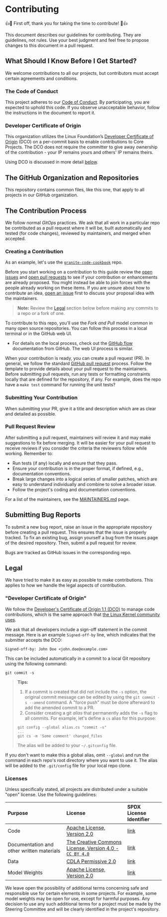 # Contributing

👍🎉 First off, thank you for taking the time to contribute! 🎉👍

This document describes our guidelines for contributing. They are guidelines, not rules. Use your best judgment and feel free to propose changes to this document in a pull request.

## What Should I Know Before I Get Started?

We welcome contributions to all our projects, but contributors must accept certain agreements and conditions.

### The Code of Conduct

This project adheres to our [Code of Conduct][CoC]. By participating, you are expected to uphold this code. If you observe unacceptable behavior, follow the instructions in the document to report it.

### Developer Certificate of Origin

This organization utilizes the Linux Foundation’s [Developer Certificate of Origin][DCO] (DCO) on a per-commit basis to enable contributions to Core Projects. The DCO does not require the committer to give away ownership of the contribution - your IP remains yours and others' IP remains theirs.

Using DCO is discussed in more detail [below](#legal).

## The GitHub Organization and Repositories

This repository contains common files, like this one, that apply to all projects in our GitHub organization. 

## The Contribution Process

We follow normal _GitOps_ practices. We ask that all work in a particular repo be contributed as a pull request where it will be, built automatically and tested (for code changes), reviewed by maintainers, and merged when accepted.

### Creating a Contribution

As an example, let's use the [`granite-code-cookbook`][granite-code-cookbook] repo.

Before you start working on a contribution to this guide review the [open issues][granite-code-cookbook-issues] and [open pull requests][granite-code-cookbook-pulls] to see if your contribution or enhancements are already proposed. You might instead be able to join forces with the people already working on these items. If you are unsure about how to contribute an idea, [open an issue][granite-code-cookbook-issues] first to discuss your proposal idea with the maintainers.

> **Note:** Review the [Legal](#legal) section below before making any commits to a repo or a fork of one.

To contribute to this repo, you'll use the *Fork and Pull* model common in many open source repositories. You can follow this process in a local terminal or in the GitHub web UI.

- For details on the local process, check out the [GitHub flow](https://docs.github.com/en/get-started/using-github/github-flow) documentation from GitHub. The web UI process is similar.

When your contribution is ready, you can create a pull request (PR). In general, we follow the standard [GitHub pull request](https://help.github.com/en/articles/about-pull-requests) process. Follow the template to provide details about your pull request to the maintainers. Before submitting pull requests, run any tests or formatting constraints locally that are defined for the repository, if any. For example, does the repo have a `make test` command for running the unit tests?

### Submitting Your Contribution

When submitting your PR, give it a title and description which are as clear and detailed as possible.

### Pull Request Review

After submitting a pull request, maintainers will review it and may make suggestions to fix before merging. It will be easier for your pull request to receive reviews if you consider the criteria the reviewers follow while working. Remember to:

- Run tests (if any) locally and ensure that they pass.
- Ensure your contribution is in the proper format, if defined, e.g., documentation conventions.
- Break large changes into a logical series of smaller patches, which are easy to understand individually and combine to solve a broader issue.
- Follow the project's coding and documentation conventions.

For a list of the maintainers, see the [MAINTAINERS.md][maintainers] page.

## Submitting Bug Reports

To submit a new bug report, raise an issue in the appropriate repository before creating a pull request. This ensures that the issue is properly tracked. To fix an existing bug, assign yourself a bug from the issues page of the desired repository. Then, submit a pull request for review.

Bugs are tracked as GitHub issues in the corresponding repo.

## Legal

We have tried to make it as easy as possible to make contributions.
This applies to how we handle the legal aspects of contribution.

### "Developer Certificate of Origin"

We follow the [Developer's Certificate of Origin 1.1 (DCO)][DCO] to manage code contributions, which is the same approach that [the Linux Kernel community uses][Linux-DCO]. 

We ask that all developers include a sign-off statement in the commit message. Here is an example `Signed-off-by` line, which indicates that the submitter accepts the DCO:

```text
Signed-off-by: John Doe <john.doe@example.com>
```

This can be included automatically in a commit to a local Git repository using the following command:

```shell
git commit -s
```

> **Tips:** 
> 
> 1. If a commit is created that did not include the `-s` option, the original commit message can be edited by using the `git commit -s --amend` command. A "force push" must be done afterward to add the amended commit to a PR.
> 2. Consider creating a git _alias_ that permanently adds the `-s` flag to all commits. For example, let's define a `cs` alias for this purpose:
> 
> ```shell
> git config --global alias.cs "commit -s"
> ...
> git cs -m 'Some comment' changed_files
> ```
>
> The alias will be added to your `~/.gitconfig` file.

If you don't want to make this a global alias, omit `--global` and run the command in each repo's root directory where you want to use it. The alias will be added to the `.git/config` file for your local repo clone.

### Licenses

Unless specifically stated, all projects are distributed under a suitable "open" license. Use the following guidelines:

| Purpose | License | SPDX License Identifier |
| :------ | :------ | :---------------------- |
| Code | [Apache License, Version 2.0](http://www.apache.org/licenses/LICENSE-2.0) | [link](https://spdx.org/licenses/Apache-2.0) |
| Documentation and other written materials | [The Creative Commons License, Version 4.0 - `CC BY 4.0`](https://chooser-beta.creativecommons.org/) | [link](https://spdx.org/licenses/CC-BY-4.0.html) |
| Data | [CDLA Permissive 2.0](https://cdla.dev/permissive-2-0/) | [link](https://spdx.org/licenses/CDLA-Permissive-2.0.html) |
| Model Weights | [Apache License, Version 2.0](http://www.apache.org/licenses/LICENSE-2.0) | [link](https://spdx.org/licenses/Apache-2.0) |

We leave open the possibility of additional terms concerning safe and responsible use for certain elements in some projects. For example, some model weights may be open for use, except for harmful purposes. Any decision to use any such additional terms for a project must be made by the Steering Committee and will be clearly identified in the project's repository.

[CoC]: https://github.com/granite-cookbooks/community/blob/main/CODE_OF_CONDUCT.md
[DCO]: https://developercertificate.org/
[Linux-DCO]: https://docs.kernel.org/process/submitting-patches.html#sign-your-work-the-developer-s-certificate-of-origin
[granite-code-cookbook]: https://github.com/granite-cookbooks/granite-code-cookbook
[granite-code-cookbook-issues]: https://github.com/granite-cookbooks/granite-code-cookbook/issues
[granite-code-cookbook-pulls]: https://github.com/granite-cookbooks/granite-code-cookbook/pulls
[maintainers]: https://github.com/granite-cookbooks/community/blob/main/MAINTAINERS.md
